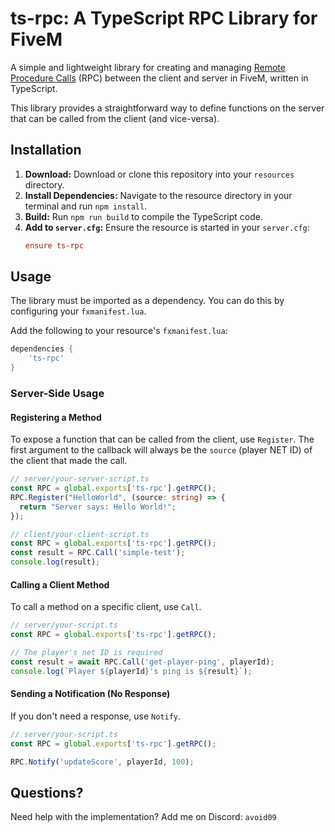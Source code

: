 # ts-rpc: A TypeScript RPC Library for FiveM

A simple and lightweight library for creating and managing [Remote Procedure Calls](https://en.wikipedia.org/wiki/Remote_procedure_call) (RPC) between the client and server in FiveM, written in TypeScript.

This library provides a straightforward way to define functions on the server that can be called from the client (and vice-versa).

## Installation

1.  **Download:** Download or clone this repository into your `resources` directory.
2.  **Install Dependencies:** Navigate to the resource directory in your terminal and run `npm install`.
3.  **Build:** Run `npm run build` to compile the TypeScript code.
4.  **Add to `server.cfg`:** Ensure the resource is started in your `server.cfg`:
    ```cfg
    ensure ts-rpc
    ```

## Usage

The library must be imported as a dependency. You can do this by configuring your `fxmanifest.lua`.

Add the following to your resource's `fxmanifest.lua`:

```lua
dependencies {
    'ts-rpc'
}
```

### Server-Side Usage

#### Registering a Method

To expose a function that can be called from the client, use `Register`. The first argument to the callback will always be the `source` (player NET ID) of the client that made the call.

```typescript
// server/your-server-script.ts
const RPC = global.exports['ts-rpc'].getRPC();
RPC.Register("HelloWorld", (source: string) => {
  return "Server says: Hello World!";
});

// client/your-client-script.ts
const RPC = global.exports['ts-rpc'].getRPC();
const result = RPC.Call('simple-test');
console.log(result);
```

#### Calling a Client Method

To call a method on a specific client, use `Call`.

```typescript
// server/your-script.ts
const RPC = global.exports['ts-rpc'].getRPC();

// The player's net ID is required
const result = await RPC.Call('get-player-ping', playerId);
console.log(`Player ${playerId}'s ping is ${result}`);
```

#### Sending a Notification (No Response)

If you don't need a response, use `Notify`.

```typescript
// server/your-script.ts
const RPC = global.exports['ts-rpc'].getRPC();

RPC.Notify('updateScore', playerId, 100);
```

## Questions?
Need help with the implementation? Add me on Discord: `avoid09`